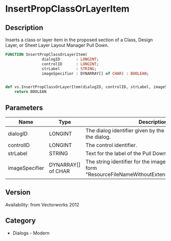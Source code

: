 # InsertPropClassOrLayerItem

## Description
Inserts a class or layer item in the proposed section of a Class, Design Layer, or Sheet Layer Layout Manager Pull Down.

```pascal
FUNCTION InsertPropClassOrLayerItem(
				dialogID       : LONGINT;
				controlID      : LONGINT;
				strLabel       : STRING;
				imageSpecifier : DYNARRAY[] of CHAR) : BOOLEAN;
```

```python

def vs.InsertPropClassOrLayerItem(dialogID, controlID, strLabel, imageSpecifier):
    return BOOLEAN
```

## Parameters
|Name|Type|Description|
|---|---|---|
|dialogID|LONGINT|The dialog identifier given by the command to create the dialog.|
|controlID|LONGINT|The control identifier.|
|strLabel|STRING|Text for the label of the Pull Down.|
|imageSpecifier|DYNARRAY[] of CHAR|The string identifier for the image. It should be of the form &quot;ResourceFileNameWithoutExtension/PathOfImageFile&quot;.|

## Version
Availability: from Vectorworks 2012
## Category
* Dialogs - Modern

